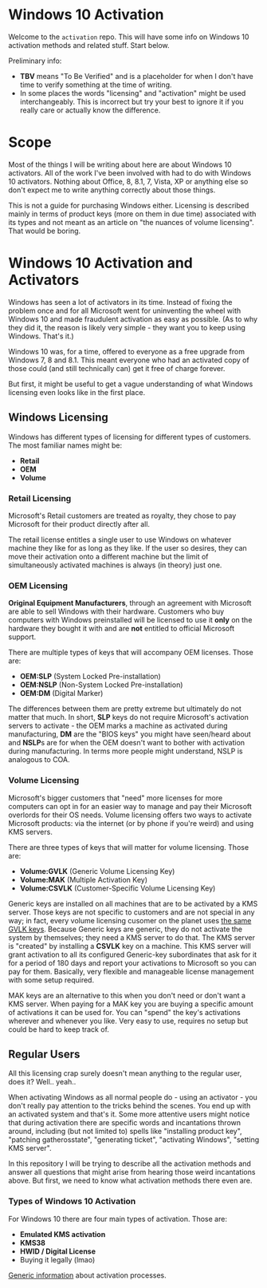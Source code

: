 # Windows 10 Activation

Welcome to the `activation` repo. This will have some info on Windows 10
activation methods and related stuff. Start below.

Preliminary info:
 * **TBV** means "To Be Verified" and is a placeholder for when I don't have time to
   verify something at the time of writing. 
 * In some places the words "licensing" and "activation" might be used
   interchangeably. This is incorrect but try your best to ignore it if you
   really care or actually know the difference.

# Scope

Most of the things I will be writing about here are about Windows 10 activators.
All of the work I've been involved with had to do with Windows 10 activators.
Nothing about Office, 8, 8.1, 7, Vista, XP or anything else so don't expect me
to write anything correctly about those things.

This is not a guide for purchasing Windows either. Licensing is described mainly
in terms of product keys (more on them in due time) associated with its types
and not meant as an article on "the nuances of volume licensing". That would be
boring.

# Windows 10 Activation and Activators

Windows has seen a lot of activators in its time. Instead of fixing the problem
once and for all Microsoft went for uninventing the wheel with Windows 10 and
made fraudulent activation as easy as possible. (As to why they did it, the
reason is likely very simple - they want you to keep using Windows. That's it.)

Windows 10 was, for a time, offered to everyone as a free upgrade from Windows
7, 8 and 8.1. This meant everyone who had an activated copy of those could (and
still technically can) get it free of charge forever.

But first, it might be useful to get a vague understanding of what Windows
licensing even looks like in the first place.

## Windows Licensing

Windows has different types of licensing for different types of customers.
The most familiar names might be:

 * **Retail**
 * **OEM**
 * **Volume**

### Retail Licensing
Microsoft's Retail customers are treated as royalty, they chose to pay Microsoft
for their product directly after all.

The retail license entitles a single user to use Windows on whatever machine
they like for as long as they like. If the user so desires, they can move their
activation onto a different machine but the limit of simultaneously activated
machines is always (in theory) just one.

### OEM Licensing
**Original Equipment Manufacturers**, through an agreement with Microsoft are able
to sell Windows with their hardware. Customers who buy computers with Windows
preinstalled will be licensed to use it **only** on the hardware they bought it
with and are **not** entitled to official Microsoft support.

There are multiple types of keys that will accompany OEM licenses. Those are:

 * **OEM:SLP** (System Locked Pre-installation) 
 * **OEM:NSLP** (Non-System Locked Pre-installation) 
 * **OEM:DM** (Digital Marker) 

The differences between them are pretty extreme but ultimately do not matter
that much. In short, **SLP** keys do not require Microsoft's activation servers
to activate - the OEM marks a machine as activated during manufacturing,
**DM** are the "BIOS keys" you might have seen/heard about and **NSLP**s are for
when the OEM doesn't want to bother with activation during manufacturing. In
terms more people might understand, NSLP is analogous to COA.

### Volume Licensing
Microsoft's bigger customers that "need" more licenses for more computers can opt
in for an easier way to manage and pay their Microsoft overlords for their OS
needs.
Volume licensing offers two ways to activate Microsoft products: via the
internet (or by phone if you're weird) and using KMS servers.

There are three types of keys that will matter for volume licensing. Those are:

 * **Volume:GVLK** (Generic Volume Licensing Key)
 * **Volume:MAK** (Multiple Activation Key)
 * **Volume:CSVLK** (Customer-Specific Volume Licensing Key)

Generic keys are installed on all machines that are to be activated by a KMS
server. Those keys are not specific to customers and are not special in any way;
in fact, every volume licensing cusomer on the planet uses [the same GVLK
keys](https://docs.microsoft.com/en-us/windows-server/get-started/kms-client-activation-keys).
Because Generic keys are generic, they do not activate the system by themselves;
they need a KMS server to do that. The KMS server is "created" by installing a
**CSVLK** key on a machine. This KMS server will grant activation to all its
configured Generic-key subordinates that ask for it for a period of 180 days and
report your activations to Microsoft so you can pay for them. Basically, very
flexible and manageable license management with some setup required.

MAK keys are an alternative to this when you don't need or don't want a KMS
server. When paying for a MAK key you are buying a specific amount of
activations it can be used for. You can "spend" the key's activations wherever
and whenever you like. Very easy to use, requires no setup but could be hard to
keep track of.

## Regular Users
All this licensing crap surely doesn't mean anything to the regular user, does
it? Well.. yeah..

When activating Windows as all normal people do - using an activator - you don't
really pay attention to the tricks behind the scenes. You end up with an
activated system and that's it. Some more attentive users might notice that
during activation there are specific words and incantations thrown around,
including (but not limited to) spells like "installing product key",
"patching gatherosstate", "generating ticket", "activating Windows", 
"setting KMS server".

In this repository I will be trying to describe all the activation methods and
answer all questions that might arise from hearing those weird incantations
above. But first, we need to know what activation methods there even are.

### Types of Windows 10 Activation
For Windows 10 there are four main types of activation. Those are:

 * **Emulated KMS activation**
 * **KMS38**
 * **HWID / Digital License**
 * Buying it legally (lmao)

[Generic information](Activation.md) about activation processes.
